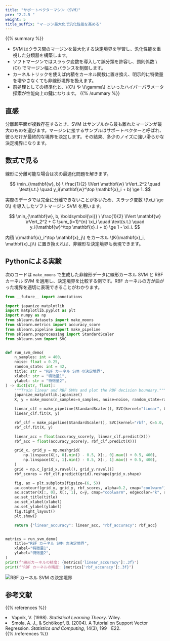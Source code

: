```yaml
---
title: "サポートベクターマシン (SVM)"
pre: "2.2.5 "
weight: 5
title_suffix: "マージン最大化で汎化性能を高める"
---
```


{{% summary %}}
- SVM はクラス間のマージンを最大化する決定境界を学習し、汎化性能を重視した分類器を構築します。
- ソフトマージンではスラック変数を導入して誤分類を許容し、罰則係数 \\(C\\) でマージン幅とのバランスを制御します。
- カーネルトリックを使えば内積をカーネル関数に置き換え、明示的に特徴量を増やさなくても非線形境界を扱えます。
- 前処理としての標準化と、\\(C\\) や \\(\gamma\\) といったハイパーパラメータ探索が性能向上の鍵になります。
{{% /summary %}}

## 直感
分離超平面が複数存在するとき、SVM はサンプルから最も離れたマージンが最大のものを選びます。マージンに接するサンプルはサポートベクターと呼ばれ、彼らだけが最終的な境界を決定します。その結果、多少のノイズに強い滑らかな決定境界になります。

## 数式で見る
線形に分離可能な場合は次の最適化問題を解きます。

$$
\min_{\mathbf{w}, b} \ \frac{1}{2} \lVert \mathbf{w} \rVert_2^2
\quad \text{s.t.} \quad y_i(\mathbf{w}^\top \mathbf{x}_i + b) \ge 1.
$$

実際のデータでは完全に分離できないことが多いため、スラック変数 \\(\xi_i \ge 0\\) を導入したソフトマージン SVM を用います。

$$
\min_{\mathbf{w}, b, \boldsymbol{\xi}}
\ \frac{1}{2} \lVert \mathbf{w} \rVert_2^2 + C \sum_{i=1}^{n} \xi_i
\quad \text{s.t.} \quad y_i(\mathbf{w}^\top \mathbf{x}_i + b) \ge 1 - \xi_i.
$$

内積 \\(\mathbf{x}_i^\top \mathbf{x}_j\\) をカーネル \\(K(\mathbf{x}_i, \mathbf{x}_j)\\) に置き換えれば、非線形な決定境界も表現できます。

## Pythonによる実験
次のコードは `make_moons` で生成した非線形データに線形カーネル SVM と RBF カーネル SVM を適用し、決定境界を比較する例です。RBF カーネルの方が曲がった境界を適切に表現できることがわかります。

```python
from __future__ import annotations

import japanize_matplotlib
import matplotlib.pyplot as plt
import numpy as np
from sklearn.datasets import make_moons
from sklearn.metrics import accuracy_score
from sklearn.pipeline import make_pipeline
from sklearn.preprocessing import StandardScaler
from sklearn.svm import SVC


def run_svm_demo(
    n_samples: int = 400,
    noise: float = 0.25,
    random_state: int = 42,
    title: str = "RBF カーネル SVM の決定境界",
    xlabel: str = "特徴量1",
    ylabel: str = "特徴量2",
) -> dict[str, float]:
    """Train linear and RBF SVMs and plot the RBF decision boundary."""
    japanize_matplotlib.japanize()
    X, y = make_moons(n_samples=n_samples, noise=noise, random_state=random_state)

    linear_clf = make_pipeline(StandardScaler(), SVC(kernel="linear", C=1.0))
    linear_clf.fit(X, y)

    rbf_clf = make_pipeline(StandardScaler(), SVC(kernel="rbf", C=5.0, gamma=0.5))
    rbf_clf.fit(X, y)

    linear_acc = float(accuracy_score(y, linear_clf.predict(X)))
    rbf_acc = float(accuracy_score(y, rbf_clf.predict(X)))

    grid_x, grid_y = np.meshgrid(
        np.linspace(X[:, 0].min() - 0.5, X[:, 0].max() + 0.5, 400),
        np.linspace(X[:, 1].min() - 0.5, X[:, 1].max() + 0.5, 400),
    )
    grid = np.c_[grid_x.ravel(), grid_y.ravel()]
    rbf_scores = rbf_clf.predict(grid).reshape(grid_x.shape)

    fig, ax = plt.subplots(figsize=(6, 5))
    ax.contourf(grid_x, grid_y, rbf_scores, alpha=0.2, cmap="coolwarm")
    ax.scatter(X[:, 0], X[:, 1], c=y, cmap="coolwarm", edgecolor="k", s=30)
    ax.set_title(title)
    ax.set_xlabel(xlabel)
    ax.set_ylabel(ylabel)
    fig.tight_layout()
    plt.show()

    return {"linear_accuracy": linear_acc, "rbf_accuracy": rbf_acc}


metrics = run_svm_demo(
    title="RBF カーネル SVM の決定境界",
    xlabel="特徴量1",
    ylabel="特徴量2",
)
print(f"線形カーネルの精度: {metrics['linear_accuracy']:.3f}")
print(f"RBF カーネルの精度: {metrics['rbf_accuracy']:.3f}")

```


![RBF カーネル SVM の決定境界](/images/basic/classification/svm_block01_ja.png)

## 参考文献
{{% references %}}
<li>Vapnik, V. (1998). <i>Statistical Learning Theory</i>. Wiley.</li>
<li>Smola, A. J., &amp; Schölkopf, B. (2004). A Tutorial on Support Vector Regression. <i>Statistics and Computing</i>, 14(3), 199 E22.</li>
{{% /references %}}
